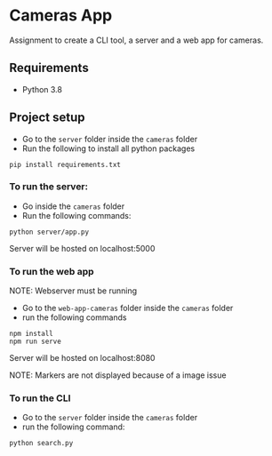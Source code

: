 # Cameras App
Assignment to create a CLI tool, a server and a web app for cameras.
## Requirements
* Python 3.8

## Project setup
* Go to the `server` folder inside the `cameras` folder
* Run the following to install all python packages
```
pip install requirements.txt

```
### To run the server:

* Go inside the `cameras` folder
* Run the following commands:

```
python server/app.py
```
Server will be hosted on localhost:5000
### To run the web app
NOTE: Webserver must be running
* Go to the `web-app-cameras` folder inside the `cameras` folder
* run the following commands
```
npm install
npm run serve
```
Server will be hosted on localhost:8080

NOTE: Markers are not displayed because of a image issue
### To run the CLI
* Go to the `server` folder inside the `cameras` folder
* run the following command:
```
python search.py
```

